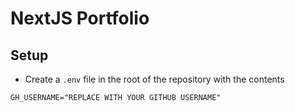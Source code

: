 # NextJS Portfolio
## Setup
- Create a `.env` file in the root of the repository with the contents
```
GH_USERNAME="REPLACE WITH YOUR GITHUB USERNAME"
```